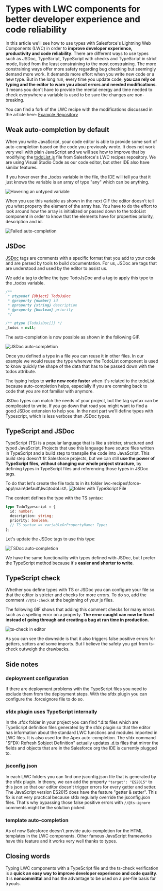 # Types with LWC components for better developer experience and code reliability

In this article we'll see how to use types with Salesforce's Lightning Web Components (LWC) in order to **improve developer experience, productivity and code reliability**. There are different ways to use types such as JSDoc, TypeScript, TypeScript with checks and TypeScript in strict mode, listed from the least constraining to the most constraining.
The more constraining ways offer more safety regarding bug checking but seemingly demand more work. It demands more effort when you write new code or a new type. But in the long run, every time you update code, **you can rely on typing and the editor to warn you about errors and needed modifications**. It means you don't have to provide the mental energy and time needed to check everywhere a variable is used to be sure the changes are non-breaking.

You can find a fork of the LWC
recipe with the modifications discussed in the article here: [Example Repository](https://github.com/GuillaumeBonnet/lwc-recipes/commit/63bcdd1b25c879caa7b4c8821989e85e9762387e)

## Weak auto-completion by default

When you write JavaScript, your code editor is able to provide some sort of auto-completion based on the code you previously wrote. It does not work very well with plain JavaScript and we will see how to improve that by modifying the [todoList.js](https://github.com/trailheadapps/lwc-recipes/blob/main/force-app/main/default/lwc/todoList/todoList.js) file from Salesforce's LWC recipes repository. We are using Visual Studio Code as our code editor, but other IDE also have similar features.

If you hover over the \_todos variable in the file, the IDE will tell you that it just knows the variable is an array of type "any" which can be anything.

![Hovering an untyped variable](var-hover-any.png)

When you use this variable as shown in the next GIF the editor doesn't tell you what property the element of the array has. You have to do the effort to look around how the array is initialized or passed down to the todoList component in order to know that the elements have for properties priority, description and id.

![Failed auto-completion](failed-auto-completion.gif)

## JSDoc

[JSDoc](https://jsdoc.app/about-getting-started.html) tags are comments with a specific format that you add to your code and are parsed by tools to build documentation. For us, JSDoc are tags that are understood and used by the editor to assist us.

We add a tag to define the type TodoJsDoc and a tag to apply this type to the \_todos variable.

```javascript
/**
 * @typedef {Object} TodoJsDoc
 * @property {number} id
 * @property {string} description
 * @property {boolean} priority
 */

/** @type {TodoJsDoc[]} */
_todos = null;
```

The auto-completion is now possible as shown in the following GIF.

![JSDoc auto-completion](JSDoc-auto-completion.gif)

Once you defined a type in a file you can reuse it in other files. In our example we would reuse the type wherever the TodoList component is used to know quickly the shape of the data that has to be passed down with the todos attribute.

The typing helps to **write new code faster** when it's related to the todoList because auto-completion helps, especially if you are comming back to code that you are not familiar with anymore.

JSDoc types can match the needs of your project, but the tag syntax can be complicated to write. If you go down that road you might want to find a good JSDoc extension to help you.
In the next part we'll define types with Typescript, which is less verbose than JSDoc types.

## TypeScript and JSDoc

TypeScript (TS) is a popular language that is like a stricter, structured and typed JavaScript.
Projects that use this language have source files written in TypeScript and a build step to transpile the code into JavaScript. This build step doesn't fit Salesforce projects, but we can still **use the power of TypeScript files, without changing our whole project structure**, by defining types in TypeScript files and referencing those types in JSDoc tags.

To do that let's create the file todo.ts in its folder lwc-recipes\force-app\main\default\lwc\todoList\\.
![folder with TypeScript File](todoListFolderWithTS.png)

The content defines the type with the TS syntax:

```typescript
type TodoTypescript = {
  id: number;
  description: string;
  priority: boolean;
  // TS syntax => variableOrPropertyName: Type;
};
```

Let's update the JSDoc tags to use this type:

![TSDoc auto-completion](TSDoc-auto-completion.gif)

We have the same functionality with types defined with JSDoc, but I prefer the TypeScript method because it's **easier and shorter to write**.

## TypeScript check

Whether you define types with TS or JSDoc you can
configure your file so that the editor is stricter and checks for more errors.
To do so, add the comment `//@ts-check` at the beginning of your js files.

The following GIF shows that adding this comment checks for many errors such as a spelling error on a property. **The error caught can now be fixed instead of going through and creating a bug at run time in production.**

![ts-check in editor](TS-check.gif)

As you can see the downside is that it also triggers false positive errors for getters, setters and some imports. But I believe the safety you get from ts-check outweigh the drawbacks.

## Side notes

### deployment configuration

If there are deployment problems with the TypeScript files you need to exclude them from the deployment steps. With the sfdx plugin you can configure the .forceignore file to do so.

### sfdx plugin uses TypeScript internally

In the .sfdx folder in your project you can find \*.d.ts files which are TypeScript definition files generated by the sfdx plugin so that the editor has information about the standard LWC functions and modules imported in LWC files.
It is also used for the Apex auto-completion. The sfdx command "SFDX: Refresh Sobject Definition" actually updates .d.ts files that mirror the fields and objects that are in the Salesforce org the IDE is currently plugged to.

### jsconfig.json

In each LWC folders you can find one jsconfig.json file that is generated by the sfdx plugin. In theory, we can add the property `"target": "ES2015"` to this json so that our editor doesn't trigger errors for every getter and setter. The JavaScript version ES2015 does have the feature "getter & setter".
This fix is not very practical because sfdx regularly override the jsconfig.json files. That's why bypassing those false positive errors with `//@ts-ignore` comments might be the solution picked.

### template auto-completion

As of now Salesforce doesn't provide auto-completion for the HTML templates in the LWC components. Other famous JavaScript frameworks have this feature and it works very well thanks to types.

## Closing words

Typing LWC components with a TypeScript file and the ts-check verification is a **quick an easy way to improve developer experience and code quality**. It is **noncommittal** and has the advantage to be used on a per-file basis for tryouts.
